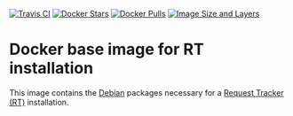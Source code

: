 [![Travis CI](https://img.shields.io/travis/cloos/docker-rt-base/master.svg)](https://travis-ci.org/cloos/docker-rt-base)
[![Docker Stars](https://img.shields.io/docker/stars/netsandbox/request-tracker-base.svg)](https://hub.docker.com/r/netsandbox/request-tracker-base/)
[![Docker Pulls](https://img.shields.io/docker/pulls/netsandbox/request-tracker-base.svg)](https://hub.docker.com/r/netsandbox/request-tracker-base/)
[![Image Size and Layers](https://images.microbadger.com/badges/image/netsandbox/request-tracker-base.svg)](https://microbadger.com/images/netsandbox/request-tracker-base "Get your own image badge on microbadger.com")
# Docker base image for RT installation

This image contains the [Debian](https://www.debian.org/) packages necessary for a [Request Tracker (RT)](https://www.bestpractical.com/rt/) installation.
